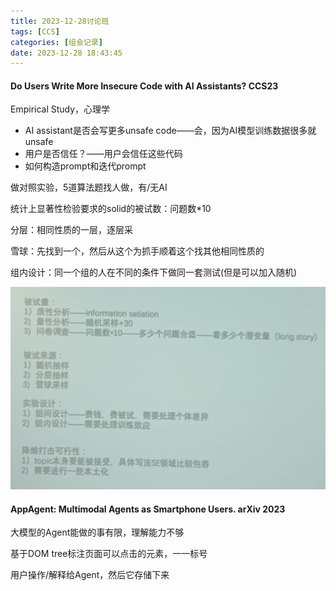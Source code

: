 ```yaml
---
title: 2023-12-28讨论班
tags: [CCS]
categories: [组会记录]
date: 2023-12-28 18:43:45
---
```


#### **Do Users Write More Insecure Code with AI Assistants?** CCS23

Empirical Study，心理学

- AI assistant是否会写更多unsafe code——会，因为AI模型训练数据很多就unsafe
- 用户是否信任？——用户会信任这些代码
- 如何构造prompt和迭代prompt



做对照实验，5道算法题找人做，有/无AI

统计上显著性检验要求的solid的被试数：问题数*10

分层：相同性质的一层，逐层采

雪球：先找到一个，然后从这个为抓手顺着这个找其他相同性质的



组内设计：同一个组的人在不同的条件下做同一套测试(但是可以加入随机)

![调查方法](2023-12-28讨论班/调查方法.jpg)

#### AppAgent: Multimodal Agents as Smartphone Users. arXiv 2023

大模型的Agent能做的事有限，理解能力不够



基于DOM tree标注页面可以点击的元素，一一标号



用户操作/解释给Agent，然后它存储下来



